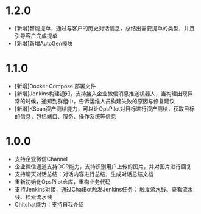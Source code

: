 # 1.2.0

* [新增]智能提单，通过与客户的历史对话信息，总结出需要提单的类型，并且引导客户完成提单
* [新增]新增AutoGen模块

# 1.1.0

* [新增]Docker Compose 部署文件
* [新增]Jenkins构建通知，支持接入企业微信消息推送机器人，当构建出现异常的时候，通知到群组中，告诉运维人员构建失败的原因与修复建议
* [新增]KScan资产测绘能力，可以让OpsPilot对目标进行资产测绘，获取目标的信息，包括端口、服务、操作系统等信息

# 1.0.0

* 支持企业微信Channel
* 企业微信通道支持OCR能力，支持识别用户上传的图片，并对图片进行回复
* 支持聊天对话总结：对话内容进行总结，生成对话总结文档
* 重新初始化OpsPilot仓库，重构业务代码
* 支持Jenkins对接，通过ChatBot触发Jenkins任务： 触发流水线、查看流水线、检索流水线
* Chitchat能力：支持自我介绍
